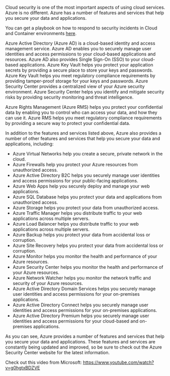 Cloud security is one of the most important aspects of using cloud services. Azure is no different. Azure has a number of features and services that help you secure your data and applications.

You can get a playbook on how to respond to security incidents in Cloud and Container environments [here](https://offers.cadosecurity.com/the-ultimate-guide-to-forensics-of-mining-malware-in-linux-container-and-cloud-environments).

Azure Active Directory (Azure AD) is a cloud-based identity and access management service. Azure AD enables you to securely manage user identities and access permissions to your cloud-based applications and resources. Azure AD also provides Single Sign-On (SSO) to your cloud-based applications.
Azure Key Vault helps you protect your application secrets by providing a secure place to store your keys and passwords. Azure Key Vault helps you meet regulatory compliance requirements by providing tamper-proof storage for your keys and passwords.
Azure Security Center provides a centralized view of your Azure security environment. Azure Security Center helps you identify and mitigate security risks by providing security monitoring and threat intelligence.

Azure Rights Management (Azure RMS) helps you protect your confidential data by enabling you to control who can access your data, and how they can use it. Azure RMS helps you meet regulatory compliance requirements by providing a secure way to protect your confidential data.

In addition to the features and services listed above, Azure also provides a number of other features and services that help you secure your data and applications, including:
- Azure Virtual Networks help you create a secure, private network in the cloud.
- Azure Firewalls help you protect your Azure resources from unauthorized access.
- Azure Active Directory B2C helps you securely manage user identities and access permissions for your public-facing applications.
- Azure Web Apps help you securely deploy and manage your web applications.
- Azure SQL Database helps you protect your data and applications from unauthorized access.
- Azure Storage helps you protect your data from unauthorized access.
- Azure Traffic Manager helps you distribute traffic to your web applications across multiple servers.
- Azure Load Balancer helps you distribute traffic to your web applications across multiple servers.
- Azure Backup helps you protect your data from accidental loss or corruption.
- Azure Site Recovery helps you protect your data from accidental loss or corruption.
- Azure Monitor helps you monitor the health and performance of your Azure resources.
- Azure Security Center helps you monitor the health and performance of your Azure resources.
- Azure Network Watcher helps you monitor the network traffic and security of your Azure resources.
- Azure Active Directory Domain Services helps you securely manage user identities and access permissions for your on-premises applications.
- Azure Active Directory Connect helps you securely manage user identities and access permissions for your on-premises applications.
- Azure Active Directory Premium helps you securely manage user identities and access permissions for your cloud-based and on-premises applications.

As you can see, Azure provides a number of features and services that help you secure your data and applications. These features and services are constantly being updated and improved, so be sure to check out the Azure Security Center website for the latest information.

Check out this video from Microsoft: https://www.youtube.com/watch?v=g0hgtxBDZVE
